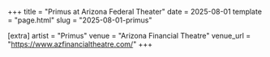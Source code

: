 +++
title = "Primus at Arizona Federal Theater"
date = 2025-08-01
template = "page.html"
slug = "2025-08-01-primus"

[extra]
artist = "Primus"
venue = "Arizona Financial Theatre"
venue_url = "https://www.azfinancialtheatre.com/"
+++
